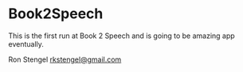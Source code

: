 # Book2Speech
This is the first run at Book 2 Speech and is going to be amazing app eventually. 

Ron Stengel
rkstengel@gmail.com
